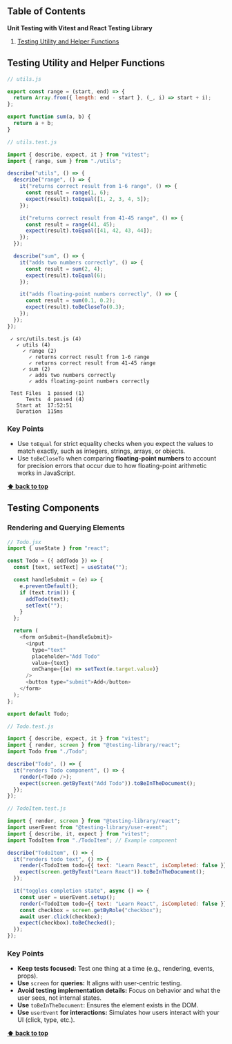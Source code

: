## Table of Contents

**Unit Testing with Vitest and React Testing Library**

1. [Testing Utility and Helper Functions](#)

## Testing Utility and Helper Functions

```javascript
// utils.js

export const range = (start, end) => {
  return Array.from({ length: end - start }, (_, i) => start + i);
};

export function sum(a, b) {
  return a + b;
}
```

```javascript
// utils.test.js

import { describe, expect, it } from "vitest";
import { range, sum } from "./utils";

describe("utils", () => {
  describe("range", () => {
    it("returns correct result from 1-6 range", () => {
      const result = range(1, 6);
      expect(result).toEqual([1, 2, 3, 4, 5]);
    });

    it("returns correct result from 41-45 range", () => {
      const result = range(41, 45);
      expect(result).toEqual([41, 42, 43, 44]);
    });
  });

  describe("sum", () => {
    it("adds two numbers correctly", () => {
      const result = sum(2, 4);
      expect(result).toEqual(6);
    });

    it("adds floating-point numbers correctly", () => {
      const result = sum(0.1, 0.2);
      expect(result).toBeCloseTo(0.3);
    });
  });
});
```

```
 ✓ src/utils.test.js (4)
   ✓ utils (4)
     ✓ range (2)
       ✓ returns correct result from 1-6 range
       ✓ returns correct result from 41-45 range
     ✓ sum (2)
       ✓ adds two numbers correctly
       ✓ adds floating-point numbers correctly

 Test Files  1 passed (1)
      Tests  4 passed (4)
   Start at  17:52:51
   Duration  115ms
```

### Key Points

- Use `toEqual` for strict equality checks when you expect the values to match exactly, such as integers, strings, arrays, or objects.
- Use `toBeCloseTo` when comparing **floating-point numbers** to account for precision errors that occur due to how floating-point arithmetic works in JavaScript.

**[⬆ back to top](#table-of-contents)**

## Testing Components

### Rendering and Querying Elements

```javascript
// Todo.jsx
import { useState } from "react";

const Todo = ({ addTodo }) => {
  const [text, setText] = useState("");

  const handleSubmit = (e) => {
    e.preventDefault();
    if (text.trim()) {
      addTodo(text);
      setText("");
    }
  };

  return (
    <form onSubmit={handleSubmit}>
      <input
        type="text"
        placeholder="Add Todo"
        value={text}
        onChange={(e) => setText(e.target.value)}
      />
      <button type="submit">Add</button>
    </form>
  );
};

export default Todo;
```

```javascript
// Todo.test.js

import { describe, expect, it } from "vitest";
import { render, screen } from "@testing-library/react";
import Todo from "./Todo";

describe("Todo", () => {
  it("renders Todo component", () => {
    render(<Todo />);
    expect(screen.getByText("Add Todo")).toBeInTheDocument();
  });
});
```

```javascript
// TodoItem.test.js

import { render, screen } from "@testing-library/react";
import userEvent from "@testing-library/user-event";
import { describe, it, expect } from "vitest";
import TodoItem from "./TodoItem"; // Example component

describe("TodoItem", () => {
  it("renders todo text", () => {
    render(<TodoItem todo={{ text: "Learn React", isCompleted: false }} />);
    expect(screen.getByText("Learn React")).toBeInTheDocument();
  });

  it("toggles completion state", async () => {
    const user = userEvent.setup();
    render(<TodoItem todo={{ text: "Learn React", isCompleted: false }} />);
    const checkbox = screen.getByRole("checkbox");
    await user.click(checkbox);
    expect(checkbox).toBeChecked();
  });
});
```

### Key Points

- **Keep tests focused:** Test one thing at a time (e.g., rendering, events, props).
- **Use** `screen` for **queries:** It aligns with user-centric testing.
- **Avoid testing implementation details:** Focus on behavior and what the user sees, not internal states.
- **Use** `toBeInTheDocument`: Ensures the element exists in the DOM.
- **Use** `userEvent` **for interactions:** Simulates how users interact with your UI (click, type, etc.).

**[⬆ back to top](#table-of-contents)**

